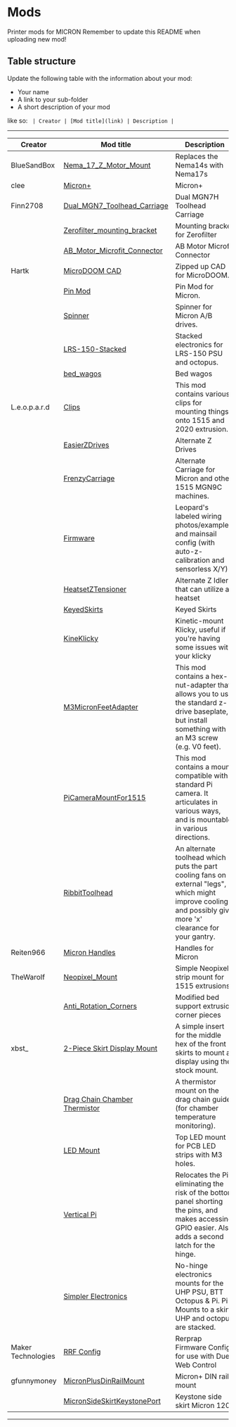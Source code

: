 # Mods

Printer mods for MICRON
Remember to update this README when uploading new mod!

## Table structure

Update the following table with the information about your mod:
- Your name
- A link to your sub-folder
- A short description of your mod

like so:
`
| Creator | [Mod title](link) | Description |`

---

| Creator | Mod title | Description |
| --- | --- | --- |
|BlueSandBox|[Nema_17_Z_Motor_Mount](https://github.com/printersforants/Micron/tree/main/Mods/BlueSandBox/Nema_17_Z_Motor_Mount) | Replaces the Nema14s with Nema17s
|clee|[Micron+](https://github.com/printersforants/Micron/tree/main/Mods/clee) | Micron+
|Finn2708|[Dual_MGN7_Toolhead_Carriage](https://github.com/printersforants/Micron/tree/main/Mods/Finn2708/Dual_MGN7_Toolhead_Carriage) | Dual MGN7H Toolhead Carriage 
||[Zerofilter_mounting_bracket](https://github.com/printersforants/Micron/tree/main/Mods/Finn2708/Zerofilter_mounting_bracket) | Mounting bracket for Zerofilter 
||[AB_Motor_Microfit_Connector](https://github.com/printersforants/Micron/tree/main/Mods/Finn2708/AB_Motor_Microfit_Connector) | AB Motor Microfit Connector
|Hartk|[MicroDOOM CAD](https://github.com/printersforants/Micron/tree/main/Mods/Hartk) | Zipped up CAD for MicroDOOM.
||[Pin Mod](https://github.com/printersforants/Micron/tree/main/Mods/Hartk/Pin_Mod/) | Pin Mod for Micron.
||[Spinner](https://github.com/printersforants/Micron/tree/main/Mods/Hartk/Spinner) | Spinner for Micron A/B drives.
||[LRS-150-Stacked](https://github.com/printersforants/Micron/tree/main/Mods/Hartk/LRS-150-Stacked) | Stacked electronics for LRS-150 PSU and octopus.
||[bed_wagos](https://github.com/printersforants/Micron/tree/main/Mods/Hartk/bed_wagos) | Bed wagos
|L.e.o.p.a.r.d|[Clips](https://github.com/printersforants/Micron/tree/main/Mods/L.e.o.p.a.r.d/Clips) | This mod contains various clips for mounting things onto 1515 and 2020 extrusion.
||[EasierZDrives](https://github.com/printersforants/Micron/tree/main/Mods/L.e.o.p.a.r.d/EasierZDrives) |  Alternate Z Drives
||[FrenzyCarriage](https://github.com/printersforants/Micron/tree/main/Mods/L.e.o.p.a.r.d/FrenzyCarriage) | Alternate Carriage for Micron and other 1515 MGN9C machines.
||[Firmware](https://github.com/printersforants/Micron/tree/main/Mods/L.e.o.p.a.r.d/Firmware) | Leopard's labeled wiring photos/examples, and mainsail config (with auto-z-calibration and sensorless X/Y)
||[HeatsetZTensioner](https://github.com/printersforants/Micron/tree/main/Mods/L.e.o.p.a.r.d/HeatsetZTensioner) | Alternate Z Idler that can utilize a heatset
||[KeyedSkirts](https://github.com/printersforants/Micron/tree/main/Mods/L.e.o.p.a.r.d/KeyedSkirts) | Keyed Skirts
||[KineKlicky](https://github.com/printersforants/Micron/tree/main/Mods/L.e.o.p.a.r.d/KineKlicky) | Kinetic-mount Klicky, useful if you're having some issues with your klicky
||[M3MicronFeetAdapter](https://github.com/printersforants/Micron/tree/main/Mods/L.e.o.p.a.r.d/M3MicronFeetAdapter) | This mod contains a hex-nut-adapter that allows you to use the standard z-drive baseplate, but install something with an M3 screw (e.g. V0 feet).
||[PiCameraMountFor1515](https://github.com/printersforants/Micron/tree/main/Mods/L.e.o.p.a.r.d/PiCameraMountFor1515) | This mod contains a mount compatible with a standard Pi camera. It articulates in various ways, and is mountable in various directions.
||[RibbitToolhead](https://github.com/printersforants/Micron/tree/main/Mods/L.e.o.p.a.r.d/RibbitToolhead) | An alternate toolhead which puts the part cooling fans on external "legs", which might improve cooling and possibly give more 'x' clearance for your gantry.
|Reiten966|[Micron Handles](https://github.com/printersforants/Micron/tree/main/Mods/Reiten966/Micron_Handles) | Handles for Micron
|TheWarolf|[Neopixel_Mount](https://github.com/printersforants/Micron/tree/main/Mods/TheWarolf/UglyNeopixelMount) | Simple Neopixel strip mount for 1515 extrusions
||[Anti_Rotation_Corners](https://github.com/printersforants/Micron/tree/main/Mods/TheWarolf/AntiRotationCorners) | Modified bed support extrusion corner pieces 
| xbst_ | [2-Piece Skirt Display Mount](./xbst_/2_Piece_Skirt_Display_Mount) | A simple insert for the middle hex of the front skirts to mount a display using the stock mount. |
|| [Drag Chain Chamber Thermistor](./xbst_/Dragchain_Thermistor) | A thermistor mount on the drag chain guide (for chamber temperature monitoring). |
|| [LED Mount](./xbst_/LED_Mount) | Top LED mount for PCB LED strips with M3 holes. |
|| [Vertical Pi](./xbst_/Vertical_Pi) | Relocates the Pi, eliminating the risk of the bottom panel shorting the pins, and makes accessing GPIO easier. Also adds a second latch for the hinge. |
|| [Simpler Electronics](./xbst_/Simpler_Electronics) | No-hinge electronics mounts for the UHP PSU, BTT Octopus & Pi. Pi Mounts to a skirt, UHP and octopus are stacked. |
|Maker Technologies|[RRF Config](https://github.com/printersforants/Micron/tree/main/Mods/Maker%20Technologies/RRF%20Firmware) | Rerprap Firmware Config for use with Duet Web Control
|gfunnymoney|[MicronPlusDinRailMount](https://github.com/PrintersForAnts/Micron/tree/main/Mods/gfunnymoney/MicronPlusDinRailMount) | Micron+ DIN rail mount
||[MicronSideSkirtKeystonePort](https://github.com/PrintersForAnts/Micron/tree/main/Mods/gfunnymoney/MicronSideSkirtKeystonePort) | Keystone side skirt Micron 120.
---
